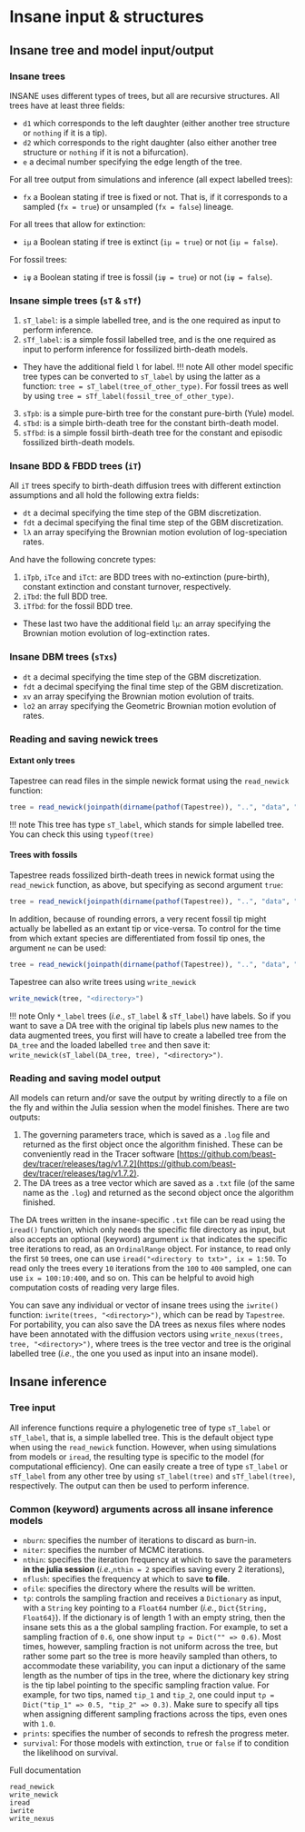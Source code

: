 # Insane input & structures

## Insane tree and model input/output

### Insane trees

INSANE uses different types of trees, but all are recursive structures. All trees have at least three fields: 
  * `d1` which corresponds to the left daughter (either another tree structure or `nothing` if it is a tip).
  * `d2` which corresponds to the right daughter (also either another tree structure or `nothing` if it is not a bifurcation).
  * `e` a decimal number specifying the edge length of the tree.

For all tree output from simulations and inference (all expect labelled trees):
  * `fx` a Boolean stating if tree is fixed or not. That is, if it corresponds to a sampled (`fx = true`) or unsampled (`fx = false`) lineage.

For all trees that allow for extinction:
  * `iμ` a Boolean stating if tree is extinct (`iμ = true`) or not (`iμ = false`).

For fossil trees:
  * `iψ` a Boolean stating if tree is fossil (`iψ = true`) or not (`iψ = false`).


### Insane simple trees (`sT` & `sTf`)

1. `sT_label`: is a simple labelled tree, and is the one required as input to perform inference. 
2. `sTf_label`: is a simple fossil labelled tree, and is the one required as input to perform inference for fossilized birth-death models. 
  * They have the additional field `l` for label.
!!! note 
    All other model specific tree types can be converted to `sT_label` by using the latter as a function: `tree = sT_label(tree_of_other_type)`. For fossil trees as well by using `tree = sTf_label(fossil_tree_of_other_type)`.
3. `sTpb`: is a simple pure-birth tree for the constant pure-birth (Yule) model.
4. `sTbd`: is a simple birth-death tree for the constant birth-death model.
5. `sTfbd`: is a simple fossil birth-death tree for the constant and episodic fossilized birth-death models.


### Insane BDD & FBDD trees (`iT`)

All `iT` trees specify to birth-death diffusion trees with different extinction assumptions and all hold the following extra fields:

  * `dt` a decimal specifying the time step of the GBM discretization.
  * `fdt` a decimal specifying the final time step of the GBM discretization.
  * `lλ` an array specifying the Brownian motion evolution of log-speciation rates.

And have the following concrete types:

1. `iTpb`, `iTce` and `iTct`: are BDD trees with no-extinction (pure-birth), constant extinction and constant turnover, respectively.
2. `iTbd`: the full BDD tree.
3. `iTfbd`: for the fossil BDD tree.
  * These last two have the additional field `lμ`:  an array specifying the Brownian motion evolution of log-extinction rates.

### Insane DBM trees (`sTxs`)

  * `dt` a decimal specifying the time step of the GBM discretization.
  * `fdt` a decimal specifying the final time step of the GBM discretization.
  * `xv` an array specifying the Brownian motion evolution of traits.
  * `lσ2` an array specifying the Geometric Brownian motion evolution of rates.

### Reading and saving newick trees

#### Extant only trees

Tapestree can read files in the simple newick format using the `read_newick` function:
```julia
tree = read_newick(joinpath(dirname(pathof(Tapestree)), "..", "data", "tree_5.tre"))
```

!!! note
   This tree has type `sT_label`, which stands for simple labelled tree. You can check this using `typeof(tree)`

#### Trees with fossils

Tapestree reads fossilized birth-death trees in newick format using the `read_newick` function, as above, but specifying as second argument `true`:
```julia
tree = read_newick(joinpath(dirname(pathof(Tapestree)), "..", "data", "tree_6.tre"), true)
```

In addition, because of rounding errors, a very recent fossil tip might actually be labelled as an extant tip or vice-versa. To control for the time from which extant species are differentiated from fossil tip ones, the argument `ne` can be used:
```julia
tree = read_newick(joinpath(dirname(pathof(Tapestree)), "..", "data", "tree_6.tre"), true, ne = 0.1)
```

Tapestree can also write trees using `write_newick`
```julia
write_newick(tree, "<directory>")
```

!!! note
    Only `*_label` trees (_i.e._, `sT_label` & `sTf_label`) have labels. So if you want to save a DA tree with the original tip labels plus new names to the data augmented trees, you first will have to create a labelled tree from the `DA_tree` and the loaded labelled `tree` and then save it:
    `write_newick(sT_label(DA_tree, tree), "<directory>")`.

### Reading and saving model output

All models can return and/or save the output by writing directly to a file on the fly and within the Julia session when the model finishes. There are two outputs:

1. The governing parameters trace, which is saved as a `.log` file and returned as the first object once the algorithm finished. These can be conveniently read in the Tracer software [https://github.com/beast-dev/tracer/releases/tag/v1.7.2](https://github.com/beast-dev/tracer/releases/tag/v1.7.2).
2. The DA trees as a tree vector which are saved as a `.txt` file (of the same name as the `.log`) and returned as the second object once the algorithm finished. 

The DA trees written in the insane-specific `.txt` file can be read using the `iread()` function, which only needs the specific file directory as input, but also accepts an optional (keyword) argument `ix` that indicates the specific tree iterations to read, as an `OrdinalRange` object. For instance, to read only the first ``50`` trees, one can use `iread("<directory to txt>", ix = 1:50`. To read only the trees every ``10`` iterations from the ``100`` to ``400`` sampled, one can use `ix = 100:10:400`, and so on. This can be helpful to avoid high computation costs of reading very large files.

You can save any individual or vector of insane trees using the `iwrite()` function: `iwrite(trees, "<directory>")`, which can be read by `Tapestree`. For portability, you can also save the DA trees as nexus files where nodes have been annotated with the diffusion vectors using `write_nexus(trees, tree, "<directory>")`, where trees is the tree vector and tree is the original labelled tree (_i.e._, the one you used as input into an insane model).


## Insane inference

### Tree input

All inference functions require a phylogenetic tree of type `sT_label` or `sTf_label`, that is, a simple labelled tree. This is the default object type when using the `read_newick` function. However, when using simulations from models or `iread`, the resulting type is specific to the model (for computational efficiency). One can easily create a tree of type `sT_label` or `sTf_label` from any other tree by using `sT_label(tree)` and `sTf_label(tree)`, respectively. The output can then be used to perform inference.


### Common (keyword) arguments across all insane inference models

* `nburn`: specifies the number of iterations to discard as burn-in.
* `niter`: specifies the number of MCMC iterations. 
* `nthin`: specifies the iteration frequency at which to save the parameters **in the julia session** (_i.e._,`nthin = 2` specifies saving every 2 iterations), 
* `nflush`: specifies the frequency at which to save **to file**. 
* `ofile`: specifies the directory where the results will be written. 
* `tρ`: controls the sampling fraction and receives a `Dictionary` as input, with a `String` key pointing to a `Float64` number (_i.e._, `Dict{String, Float64}`). If the dictionary is of length 1 with an empty string, then the insane sets this as a the global sampling fraction. For example, to set a sampling fraction of `0.6`, one show input `tρ = Dict("" => 0.6)`. Most times, however, sampling fraction is not uniform across the tree, but rather some part so the tree is more heavily sampled than others, to accommodate these variability, you can input a dictionary of the same length as the number of tips in the tree, where the dictionary key string is the tip label pointing to the specific sampling fraction value. For example, for two tips, named `tip_1` and `tip_2`, one could input `tρ = Dict("tip_1" => 0.5, "tip_2" => 0.3)`. Make sure to specify all tips when assigning different sampling fractions across the tips, even ones with `1.0`. 
* `prints`: specifies the number of seconds to refresh the progress meter.
* `survival`: For those models with extinction, `true` or `false` if to condition the likelihood on survival.


Full documentation
```@docs
read_newick
write_newick
iread
iwrite
write_nexus
```
